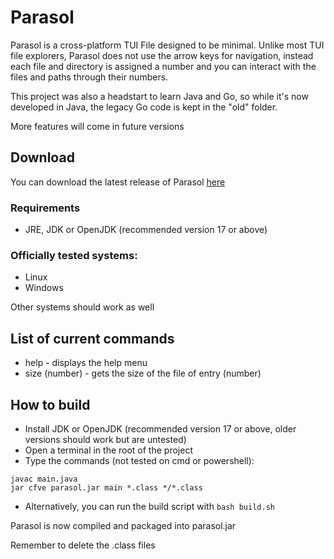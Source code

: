 # Parasol
Parasol is a cross-platform TUI File designed to be minimal. Unlike most TUI file explorers, Parasol does not use the arrow keys for navigation, instead each file and directory is assigned a number and you can interact with the files and paths through their numbers.

This project was also a headstart to learn Java and Go, so while it's now developed in Java, the legacy Go code is kept in the "old" folder.

More features will come in future versions

## Download

You can download the latest release of Parasol [here](https://github.com/spacebanana420/parasol/releases)

### Requirements
* JRE, JDK or OpenJDK (recommended version 17 or above)

### Officially tested systems:
* Linux
* Windows

Other systems should work as well


## List of current commands

* help - displays the help menu
* size (number) - gets the size of the file of entry (number)


## How to build
* Install JDK or OpenJDK (recommended version 17 or above, older versions should work but are untested)
* Open a terminal in the root of the project
* Type the commands (not tested on cmd or powershell):
```
javac main.java
jar cfve parasol.jar main *.class */*.class
```
* Alternatively, you can run the build script with ```bash build.sh```

Parasol is now compiled and packaged into parasol.jar

Remember to delete the .class files

